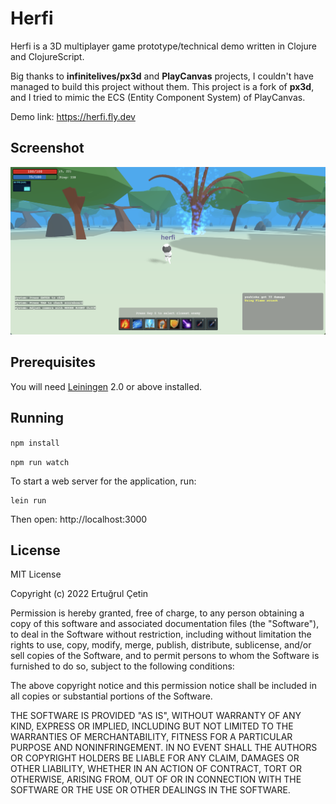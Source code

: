 # Herfi

Herfi is a 3D multiplayer game prototype/technical demo written in Clojure and ClojureScript. 

Big thanks to **infinitelives/px3d** and **PlayCanvas** projects, I couldn't have managed to build this project without them. This project is a fork of **px3d**, and I tried to mimic the ECS (Entity Component System) of PlayCanvas.

Demo link: https://herfi.fly.dev

## Screenshot
![img](image.png)

## Prerequisites

You will need [Leiningen][1] 2.0 or above installed.

[1]: https://github.com/technomancy/leiningen

## Running
`npm install`

`npm run watch`

To start a web server for the application, run:

    lein run 

Then open: http://localhost:3000

## License

MIT License

Copyright (c) 2022 Ertuğrul Çetin

Permission is hereby granted, free of charge, to any person obtaining a copy of this software and associated documentation files (the "Software"), to deal in the Software without restriction, including without limitation the rights to use, copy, modify, merge, publish, distribute, sublicense, and/or sell copies of the Software, and to permit persons to whom the Software is furnished to do so, subject to the following conditions:

The above copyright notice and this permission notice shall be included in all copies or substantial portions of the Software.

THE SOFTWARE IS PROVIDED "AS IS", WITHOUT WARRANTY OF ANY KIND, EXPRESS OR IMPLIED, INCLUDING BUT NOT LIMITED TO THE WARRANTIES OF MERCHANTABILITY, FITNESS FOR A PARTICULAR PURPOSE AND NONINFRINGEMENT. IN NO EVENT SHALL THE AUTHORS OR COPYRIGHT HOLDERS BE LIABLE FOR ANY CLAIM, DAMAGES OR OTHER LIABILITY, WHETHER IN AN ACTION OF CONTRACT, TORT OR OTHERWISE, ARISING FROM, OUT OF OR IN CONNECTION WITH THE SOFTWARE OR THE USE OR OTHER DEALINGS IN THE SOFTWARE.
